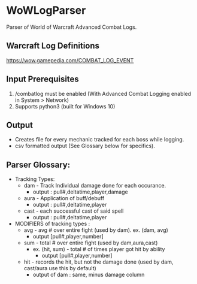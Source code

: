 # WoWLogParser
Parser of World of Warcraft Advanced Combat Logs.

## Warcraft Log Definitions 

https://wow.gamepedia.com/COMBAT_LOG_EVENT

## Input Prerequisites
1. /combatlog must be enabled (With Advanced Combat Logging enabled in System > Network)
2. Supports python3 (built for Windows 10)

## Output
- Creates file for every mechanic tracked for each boss while logging.
- csv formatted output (See Glossary below for specifics).

## Parser Glossary:
- Tracking Types:
  - dam - Track Individual damage done for each occurance.
    - output : pull#,deltatime,player,damage
  -	aura - Application of buff/debuff
    - output : pull#,deltatime,player
  - cast - each successful cast of said spell
    - output : pull#,deltatime,player
-	MODIFIERS of tracking types :
	-	avg - avg # over entire fight (used by dam). ex. (dam, avg) 
		- output [pull#,player,number]
	-	sum - total # over entire fight (used by dam,aura,cast)
		- ex. (hit, sum) - total # of times player got hit by ability
			- output [pull#,player,number]
	-	hit - records the hit, but not the damage done (used by dam, cast/aura use this by default)
		- output of dam : same, minus damage column
		
